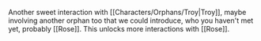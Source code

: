Another sweet interaction with [[Characters/Orphans/Troy|Troy]], maybe involving another orphan too that we could introduce, who you haven't met yet, probably [[Rose]]. This unlocks more interactions with [[Rose]].